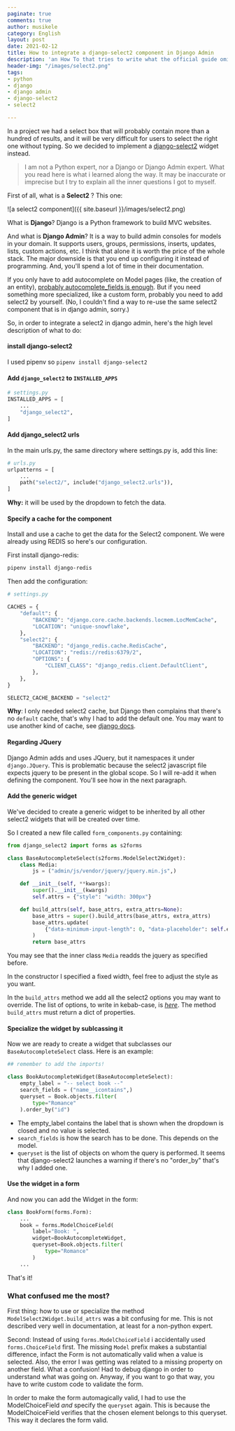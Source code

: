 ```yaml
---
paginate: true
comments: true
author: musikele
category: English
layout: post
date: 2021-02-12
title: How to integrate a django-select2 component in Django Admin
description: 'an How To that tries to write what the official guide omits '
header-img: "/images/select2.png"
tags:
- python
- django
- django admin
- django-select2
- select2

---
```

In a project we had a select box that will probably contain more than a hundred of results, and it will be very difficult for users to select the right one without typing. So we decided to implement a [django-select2](https://django-select2.readthedocs.io/en/latest/) widget instead.

> I am not a Python expert, nor a Django or Django Admin expert. What you read here is what i learned along the way. It may be inaccurate or imprecise but I try to explain all the inner questions I got to myself.

First of all, what is a **Select2** ? This one:

![a select2 component]({{ site.baseurl }}/images/select2.png)

What is **Django**? Django is a Python framework to build MVC websites.

And what is **Django Admin**? It is a way to build admin consoles for models in your domain. It supports users, groups, permissions, inserts, updates, lists, custom actions, etc. I think that alone it is worth the price of the whole stack. The major downside is that you end up configuring it instead of programming. And, you'll spend a lot of time in their documentation.

If you only have to add autocomplete on Model pages (like, the creation of an entity), [probably autocomplete_fields is enough](https://docs.djangoproject.com/en/3.1/ref/contrib/admin/#django.contrib.admin.ModelAdmin.autocomplete_fields). But if you need something more specialized, like a custom form, probably you need to add select2 by yourself. (No, I couldn't find a way to re-use the same select2 component that is in django admin, sorry.)

So, in order to integrate a select2 in django admin, here's the high level description of what to do:

#### install django-select2

I used pipenv so `pipenv install django-select2`

#### Add `django_select2` to `INSTALLED_APPS`

```python
# settings.py
INSTALLED_APPS = [
    ...
    "django_select2",
]
```

#### Add django_select2 urls

In the main urls.py, the same directory where settings.py is, add this line:

```python
# urls.py
urlpatterns = [
    ...
    path("select2/", include("django_select2.urls")),
]
```

**Why:** it will be used by the dropdown to fetch the data.

#### Specify a cache for the component

Install and use a cache to get the data for the Select2 component. We were already using REDIS so here's our configuration.

First install django-redis:

```bash
pipenv install django-redis
```

Then add the configuration:

```python
# settings.py

CACHES = {
    "default": {
        "BACKEND": "django.core.cache.backends.locmem.LocMemCache",
        "LOCATION": "unique-snowflake",
    },
    "select2": {
        "BACKEND": "django_redis.cache.RedisCache",
        "LOCATION": "redis://redis:6379/2",
        "OPTIONS": {
            "CLIENT_CLASS": "django_redis.client.DefaultClient",
        },
    },
}

SELECT2_CACHE_BACKEND = "select2"
```

**Why**: I only needed select2 cache, but Django then complains that there's no `default` cache, that's why I had to add the default one. You may want to use another kind of cache, see [django docs](https://docs.djangoproject.com/en/3.1/topics/cache/).

#### Regarding JQuery

Django Admin adds and uses JQuery, but it namespaces it under `django.JQuery`. This is problematic because the select2 javascript file expects jquery to be present in the global scope. So I will re-add it when defining the component. You'll see how in the next paragraph.

#### Add the generic widget

We've decided to create a generic widget to be inherited by all other select2 widgets that will be created over time.

So I created a new file called `form_components.py` containing:

```python
from django_select2 import forms as s2forms

class BaseAutocompleteSelect(s2forms.ModelSelect2Widget):
    class Media:
        js = ("admin/js/vendor/jquery/jquery.min.js",)

    def __init__(self, **kwargs):
        super().__init__(kwargs)
        self.attrs = {"style": "width: 300px"}

    def build_attrs(self, base_attrs, extra_attrs=None):
        base_attrs = super().build_attrs(base_attrs, extra_attrs)
        base_attrs.update(
            {"data-minimum-input-length": 0, "data-placeholder": self.empty_label}
        )
        return base_attrs
```

You may see that the inner class `Media` readds the jquery as specified before.

In the constructor I specified a fixed width, feel free to adjust the style as you want.

In the `build_attrs` method we add all the select2 options you may want to override. The list of options, to write in kebab-case, is [_here_](https://select2.org/configuration/options-api). The method `build_attrs` must return a dict of properties.

#### Specialize the widget by sublcassing it

Now we are ready to create a widget that subclasses our `BaseAutocompleteSelect` class. Here is an example:

```python
## remember to add the imports!

class BookAutocompleteWidget(BaseAutocompleteSelect):
    empty_label = "-- select book --"
    search_fields = ("name__icontains",)
    queryset = Book.objects.filter(
        type="Romance"
    ).order_by("id")
```

* The empty_label contains the label that is shown when the dropdown is closed and no value is selected.
* `search_fields` is how the search has to be done. This depends on the model.
* `queryset` is the list of objects on whom the query is performed. It seems that django-select2 launches a warning if there's no "order_by" that's why I added one.

#### Use the widget in a form

And now you can add the Widget in the form:

```python
class BookForm(forms.Form): 
    ...
    book = forms.ModelChoiceField(
        label="Book: ",
        widget=BookAutocompleteWidget,
        queryset=Book.objects.filter(
            type="Romance"
        )
    ...
```

That's it!

### What confused me the most?

First thing: how to use or specialize the method `ModelSelect2Widget.build_attrs` was a bit confusing for me. This is not described very well in documentation, at least for a non-python expert.

Second: Instead of using `forms.ModelChoiceField` i accidentally used `forms.ChoiceField` first. The missing `Model` prefix makes a substantial difference, infact the Form is not automatically valid when a value is selected. Also, the error I was getting was related to a missing property on another field. What a confusion! Had to debug django in order to understand what was going on. Anyway, if you want to go that way, you have to write custom code to validate the form.

In order to make the form automagically valid, I had to use the ModelChoiceField _and_ specify the `queryset` again. This is because the ModelChoiceField verifies that the chosen element belongs to this queryset. This way it declares the form valid.